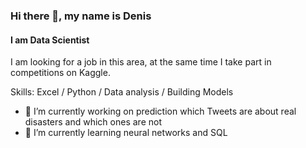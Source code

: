 ### Hi there 👋, my name is Denis
#### I am Data Scientist

I am looking for a job in this area, at the same time I take part in competitions on Kaggle.

Skills: Excel / Python / Data analysis / Building Models

- 🔭 I’m currently working on prediction which Tweets are about real disasters and which ones are not 
- 🌱 I’m currently learning neural networks and SQL

